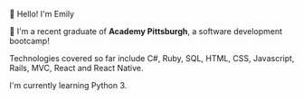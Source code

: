 :information_desk_person: Hello!  I'm Emily <p>
:school: I'm a recent graduate of <b>Academy Pittsburgh</b>, a software development bootcamp!<p>
Technologies covered so far include C#, Ruby, SQL, HTML, CSS, Javascript, Rails, MVC, React and React Native.<p>
I'm currently learning Python 3.<p>
